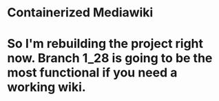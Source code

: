 Containerized Mediawiki
=======================

# So I'm rebuilding the project right now. Branch 1_28 is going to be the most functional if you need a working wiki. 
